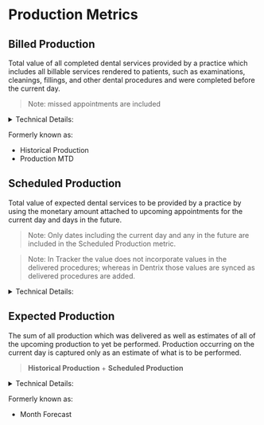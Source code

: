 # Production Metrics

## Billed Production
Total value of all completed dental services provided by a practice which includes all billable services rendered to patients, such as examinations, cleanings, fillings, and other dental procedures and were completed before the current day.

> Note: missed appointments are included

<details>
<summary>Technical Details:</summary>

* DeliveredProcedure
  * entryDate must be prior to the current day
  * deletedAt must be null
  * isCompleted must be true
  * practitionerId cannot be null
  * in rare cases when duplicate entries exist for one pmsId, then the maximum totalAmount present across those records is used in the evaluation
  * `Note: isDeletedFromPms is not evaluated at this point`
</details>

Formerly known as:
* Historical Production
* Production MTD

## Scheduled Production
Total value of expected dental services to be provided by a practice by using the monetary amount attached to upcoming appointments for the current day and days in the future.

> Note: Only dates including the current day and any in the future are included in the Scheduled Production metric.

> Note: In Tracker the value does not incorporate values in the delivered procedures; whereas in Dentrix those values are synced as delivered procedures are added.

<details>
<summary>Technical Details:</summary>

* Appointments
  * uses estimatedRevenue
  * startDate must be current day or in the future
  * deletedAt must be null
  * isDeleted must be false
  * isMissed must be false
  * isCancelled is false
  * isPending must be false
</details>

## Expected Production
The sum of all production which was delivered as well as estimates of all of the upcoming production to yet be performed. Production occurring on the current day is captured only as an estimate of what is to be performed.

> **Historical Production** + **Scheduled Production**

<details>
<summary>Technical Details:</summary>

* see [Historical Production](#billed-production)
* see [Scheduled Production](#scheduled-production)
</details>

Formerly known as:
* Month Forecast

